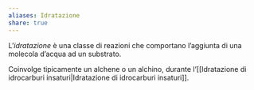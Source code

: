 ```yaml
---
aliases: Idratazione
share: true
---
```

L’*idratazione* è una classe di reazioni che comportano l’aggiunta di una molecola d’acqua ad un substrato.

Coinvolge tipicamente un alchene o un alchino, durante l’[[Idratazione di idrocarburi insaturi|Idratazione di idrocarburi insaturi]].